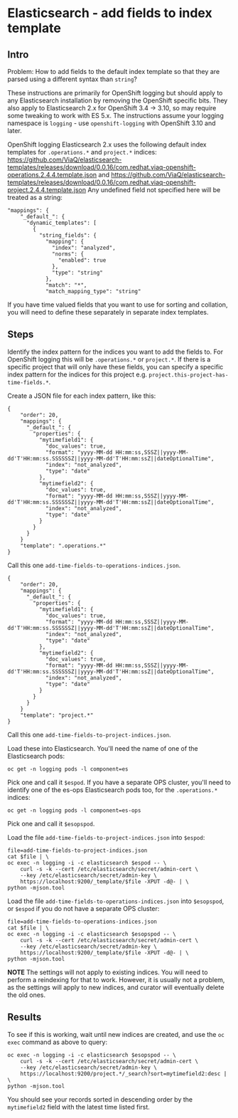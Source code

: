 Elasticsearch - add fields to index template
============================================

Intro
-----

Problem: How to add fields to the default index template so that they are
parsed using a different syntax than `string`?

These instructions are primarily for OpenShift logging but should apply to any
Elasticsearch installation by removing the OpenShift specific bits.  They also
apply to Elasticsearch 2.x for OpenShift 3.4 -> 3.10, so may require
some tweaking to work with ES 5.x.  The instructions assume your logging
namespace is `logging` - use `openshift-logging` with OpenShift 3.10 and later.

OpenShift logging Elasticsearch 2.x uses the following default index templates for
`.operations.*` and `project.*` indices:
https://github.com/ViaQ/elasticsearch-templates/releases/download/0.0.16/com.redhat.viaq-openshift-operations.2.4.4.template.json
and
https://github.com/ViaQ/elasticsearch-templates/releases/download/0.0.16/com.redhat.viaq-openshift-project.2.4.4.template.json
Any undefined field not specified here will be treated as a string:

    "mappings": {
        "_default_": {
          "dynamic_templates": [
            {
              "string_fields": {
                "mapping": {
                  "index": "analyzed",
                  "norms": {
                    "enabled": true
                  },
                  "type": "string"
                },
                "match": "*",
                "match_mapping_type": "string"

If you have time valued fields that you want to use for sorting and collation, you
will need to define these separately in separate index templates.

Steps
-----

Identify the index pattern for the indices you want to add the fields to.  For OpenShift
logging this will be `.operations.*` or `project.*`.  If there is a specific project that
will only have these fields, you can specify a specific index pattern for the indices for
this project e.g. `project.this-project-has-time-fields.*`.

Create a JSON file for each index pattern, like this:

    {
        "order": 20,
        "mappings": {
          "_default_": {
            "properties": {
              "mytimefield1": {
                "doc_values": true,
                "format": "yyyy-MM-dd HH:mm:ss,SSSZ||yyyy-MM-dd'T'HH:mm:ss.SSSSSSZ||yyyy-MM-dd'T'HH:mm:ssZ||dateOptionalTime",
                "index": "not_analyzed",
                "type": "date"
              },
              "mytimefield2": {
                "doc_values": true,
                "format": "yyyy-MM-dd HH:mm:ss,SSSZ||yyyy-MM-dd'T'HH:mm:ss.SSSSSSZ||yyyy-MM-dd'T'HH:mm:ssZ||dateOptionalTime",
                "index": "not_analyzed",
                "type": "date"
              }
            }
          }
        }
        "template": ".operations.*"
    }

Call this one `add-time-fields-to-operations-indices.json`.

    {
        "order": 20,
        "mappings": {
          "_default_": {
            "properties": {
              "mytimefield1": {
                "doc_values": true,
                "format": "yyyy-MM-dd HH:mm:ss,SSSZ||yyyy-MM-dd'T'HH:mm:ss.SSSSSSZ||yyyy-MM-dd'T'HH:mm:ssZ||dateOptionalTime",
                "index": "not_analyzed",
                "type": "date"
              },
              "mytimefield2": {
                "doc_values": true,
                "format": "yyyy-MM-dd HH:mm:ss,SSSZ||yyyy-MM-dd'T'HH:mm:ss.SSSSSSZ||yyyy-MM-dd'T'HH:mm:ssZ||dateOptionalTime",
                "index": "not_analyzed",
                "type": "date"
              }
            }
          }
        }
        "template": "project.*"
    }


Call this one `add-time-fields-to-project-indices.json`.

Load these into Elasticsearch.  You'll need the name of one of the Elasticsearch
pods:

    oc get -n logging pods -l component=es

Pick one and call it `$espod`.  If you have a separate OPS cluster, you'll need
to identify one of the es-ops Elasticsearch pods too, for the `.operations.*`
indices:

    oc get -n logging pods -l component=es-ops

Pick one and call it `$esopspod`.

Load the file `add-time-fields-to-project-indices.json` into `$espod`:

    file=add-time-fields-to-project-indices.json
    cat $file | \
    oc exec -n logging -i -c elasticsearch $espod -- \
        curl -s -k --cert /etc/elasticsearch/secret/admin-cert \
        --key /etc/elasticsearch/secret/admin-key \
        https://localhost:9200/_template/$file -XPUT -d@- | \
    python -mjson.tool

Load the file `add-time-fields-to-operations-indices.json` into `$esopspod`, or
`$espod` if you do not have a separate OPS cluster:

    file=add-time-fields-to-operations-indices.json
    cat $file | \
    oc exec -n logging -i -c elasticsearch $esopspod -- \
        curl -s -k --cert /etc/elasticsearch/secret/admin-cert \
        --key /etc/elasticsearch/secret/admin-key \
        https://localhost:9200/_template/$file -XPUT -d@- | \
    python -mjson.tool

**NOTE** The settings will not apply to existing indices.  You will need to
perform a reindexing for that to work.  However, it is usually not a problem,
as the settings will apply to new indices, and curator will eventually delete
the old ones.

Results
-------

To see if this is working, wait until new indices are created, and use the
`oc exec` command as above to query:

    oc exec -n logging -i -c elasticsearch $esopspod -- \
        curl -s -k --cert /etc/elasticsearch/secret/admin-cert \
        --key /etc/elasticsearch/secret/admin-key \
        https://localhost:9200/project.*/_search?sort=mytimefield2:desc | \
    python -mjson.tool

You should see your records sorted in descending order by the `mytimefield2` field
with the latest time listed first.
